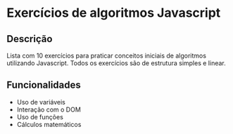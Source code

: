 # Exercícios de algoritmos Javascript

## Descrição
Lista com 10 exercícios para praticar conceitos iniciais de algoritmos utilizando Javascript. Todos os exercícios são de estrutura simples e linear.

## Funcionalidades
- Uso de variáveis
- Interação com o DOM
- Uso de funções
- Cálculos matemáticos